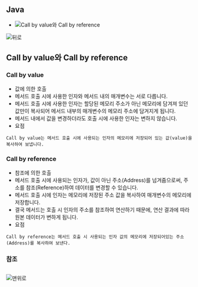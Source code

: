 ## Java
* ![Call by value와 Call by reference]()

![뒤로]()

## Call by value와 Call by reference
### Call by value
* 값에 의한 호출
* 메서드 호출 시에 사용한 인자와 메서드 내의 매개변수는 서로 다릅니다.
* 메서드 호출 시에 사용한 인자는 할당된 메모리 주소가 아닌 메모리에 담겨져 있던 값만이 복사되어 메서드 내부의 매개변수의 메모리 주소에 담겨지게 됩니다.
* 메서드 내에서 값을 변경하더라도 호출 시에 사용한 인자는 변하지 않습니다.
* 요점
```
Call by value는 메서드 호출 시에 사용되는 인자의 메모리에 저장되어 있는 값(value)을 복사하여 보냅니다.
```

### Call by reference
* 참조에 의한 호출
* 메서드 호출 시에 사용되는 인자가, 값이 아닌 주소(Address)를 넘겨줌으로써, 주소를 참조(Reference)하여 데이터를 변경할 수 있습니다.
* 메서드 호출 시에 인자는 메모리에 저장된 주소 값을 복사하여 매개변수의 메모리에 저장합니다.
* 결국 메서드는 호출 시 인자의 주소를 참조하여 연산하기 때문에, 연산 결과에 따라 원본 데이터가 변하게 됩니다.
* 요점
```
Call by reference는 메서드 호출 시 사용되는 인자 값의 메모리에 저장되어있는 주소(Address)를 복사하여 보낸다.
```

### 참조
![]()

![맨위로]()